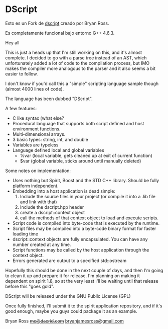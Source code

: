 DScript
=======

Esto es un Fork de [dscript](https://github.com/bryanjamesross/dscript) creado por Bryan Ross.

Es completamente funcional bajo entorno G++ 4.6.3.



Hey all

This is just a heads up that I'm still working on this, and it's almost
complete. I decided to go with a parse tree instead of an AST, which
unfortunately added a lot of code to the compilation process, but IMO makes
the compiler more analogous to the parser and it also seems a bit easier to
follow.

I don't know if you'd call this a "simple" scripting language sample though
(almost 4000 lines of code).

The language has been dubbed "DScript".

A few features:

* C like syntax (what else?
* Procedural language that supports both script defined and host environment
  functions.
* Multi-dimensional arrays.
* 3 basic types: string, int, and double
* Variables are typeless
* Language defined local and global variables
	- %var (local variable, gets cleaned up at exit of current function)
	- $var (global variable, sticks around until manually deleted)

Some notes on implementation:

* Uses nothing but Spirit, Boost and the STD C++ library. Should be fully
platform independent.
* Embedding into a host application is dead simple:
    1. Include the source files in your project (or compile it into a .lib
       file and link with that)
    2. Include the dscript.hpp header
    3. create a dscript::context object
    4. call the methods of that context object to load and execute scripts.
* Script code is compiled into byte-code that is executed by the runtime.
* Script files may be compiled into a byte-code binary format for faster
  loading time
* dscript::context objects are fully encapsulated. You can have any number
  created at any time.
* Script functions may be called by the host application through the context
  object.
* Errors generated are output to a specified std::ostream

Hopefully this should be done in the next couple of days, and then I'm going
to clean it up and prepare it for release.
I'm planning on making it dependent on spirit 1.8, so at the very least I'll
be waiting until that release before this "goes gold".

DScript will be released under the GNU Public License (GPL)

Once fully finished, I'll submit it to the spirit application repository,
and if it's good enough, maybe you guys could package it as an example.

Bryan Ross
~~me@daerid.com~~
bryanjamesross@gmail.com

